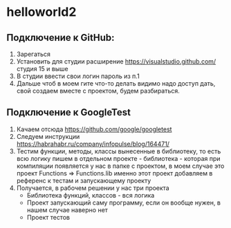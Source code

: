 # helloworld2

## Подключение к GitHub:
  1. Зарегаться
  2. Установить для студии расширение https://visualstudio.github.com/ студия 15 и выше
  3. В студии ввести свои логин пароль из п.1
  4. Дальше чтоб в моем гите что-то делать видимо надо доступ дать, свой создаем вместе с проектом, будем разбираться.

## Подключение к GoogleTest
  1. Качаем отсюда https://github.com/google/googletest
  2. Следуем инструкции https://habrahabr.ru/company/infopulse/blog/164471/
  3. Тестим функции, методы, классы вынесенные в библиотеку, то есть всю логику пишем в отдельном проекте - библиотека - 
      которая при компиляции появляется у нас в папке с проектом, в моем случае это проект Functions => Functions.lib
      именно этот проект добавляем в референс к тестам и запускающему проекту
  4. Получается, в рабочем решении у нас три проекта
      * Библиотека функций, классов - вся логика
      * Проект запускающий саму программу, если он вообще нужен, в нашем случае наверно нет
      * Проект тестов
